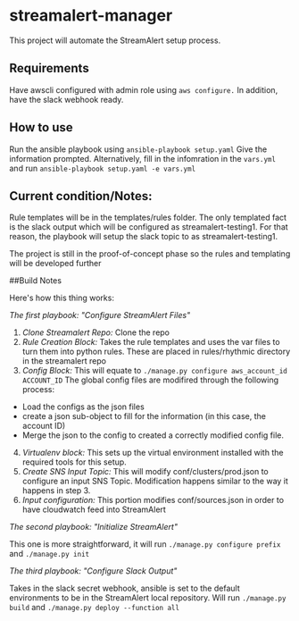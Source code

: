 # streamalert-manager

This project will automate the StreamAlert setup process. 

## Requirements

Have awscli configured with admin role using `aws configure.` In addition, have the slack webhook ready.

## How to use

Run the ansible playbook using ```ansible-playbook setup.yaml``` Give the information prompted. Alternatively, fill in the infomration in the ```vars.yml``` and run ```ansible-playbook setup.yaml -e vars.yml```

## Current condition/Notes:

Rule templates will be in the templates/rules folder. The only templated fact is the slack output which will be configured as streamalert-testing1. For that reason, the playbook will setup the slack topic to as streamalert-testing1. 

The project is still in the proof-of-concept phase so the rules and templating will be developed further

##Build Notes

Here's how this thing works: 

_The first playbook: "Configure StreamAlert Files"_
1. *Clone Streamalert Repo:* Clone the repo
2. *Rule Creation Block:* Takes the rule templates and uses the var files to turn them into python rules. These are placed in rules/rhythmic directory in the streamalert repo
3. *Config Block:* This will equate to ```./manage.py configure aws_account_id ACCOUNT_ID``` The global config files are modifired through the following process:
- Load the configs as the json files
- create a json sub-object to fill for the information (in this case, the account ID)
- Merge the json to the config to created a correctly modified config file.
4. *Virtualenv block:* This sets up the virtual environment installed with the required tools for this setup. 
5. *Create SNS Input Topic:* This will modify conf/clusters/prod.json to configure an input SNS Topic. Modification happens similar to the way it happens in step 3.
6. *Input configuration:* This portion modifies conf/sources.json in order to have cloudwatch feed into StreamAlert

_The second playbook: "Initialize StreamAlert"_

This one is more straightforward, it will run ```./manage.py configure prefix``` and ```./manage.py init```

_The third playbook: "Configure Slack Output"_

Takes in the slack secret webhook, ansible is set to the default environments to be in the StreamAlert local repository. Will run ```./manage.py build``` and ```./manage.py deploy --function all```



